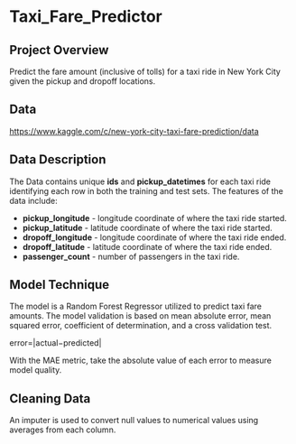 # Taxi_Fare_Predictor

## Project Overview
Predict the fare amount (inclusive of tolls) for a taxi ride in New York City given the pickup and dropoff locations.

## Data
https://www.kaggle.com/c/new-york-city-taxi-fare-prediction/data

## Data Description
The Data contains unique **ids** and **pickup_datetimes** for each taxi ride identifying each row in both the training and test sets. The features of the data include: 
- **pickup_longitude** - longitude coordinate of where the taxi ride started.
- **pickup_latitude** - latitude coordinate of where the taxi ride started.
- **dropoff_longitude** - longitude coordinate of where the taxi ride ended.
- **dropoff_latitude** - latitude coordinate of where the taxi ride ended.
- **passenger_count** - number of passengers in the taxi ride.

## Model Technique
The model is a Random Forest Regressor utilized to predict taxi fare amounts. The model validation is based on mean absolute error, mean squared error, coefficient of determination, and a cross validation test.

error=|actual−predicted|

With the MAE metric, take the absolute value of each error to measure model quality.

## Cleaning Data
An imputer is used to convert null values to numerical values using averages from each column. 
